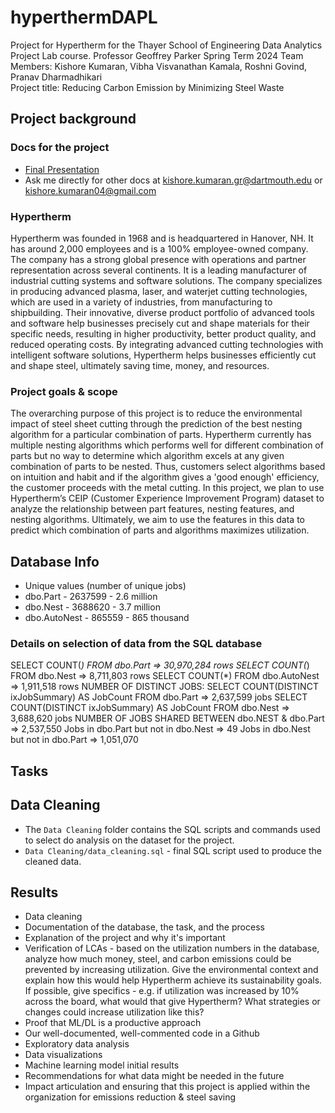 # hyperthermDAPL
Project for Hypertherm for the Thayer School of Engineering Data Analytics Project Lab course. 
Professor Geoffrey Parker 
Spring Term 2024
Team Members: Kishore Kumaran, Vibha Visvanathan Kamala, Roshni Govind, Pranav Dharmadhikari  
Project title: Reducing Carbon Emission by Minimizing Steel Waste

## Project background 

### Docs for the project
* [Final Presentation]([https://docs.google.com/presentation/d/1dStRV1ZOExTIJEzfsv0eXDAbw8WIKH-mX-2jgdKO9Rw/edit?usp=drive_link](https://drive.google.com/file/d/1ZOuMiVnZNY-P22lvO5lX4LpsUD0mofU_/view?usp=drive_link)) 
* Ask me directly for other docs at kishore.kumaran.gr@dartmouth.edu or kishore.kumaran04@gmail.com

### Hypertherm
Hypertherm was founded in 1968 and is headquartered in Hanover, NH. It has around 2,000 employees and is a 100% employee-owned company. The company has a strong global presence with operations and partner representation across several continents. It is a leading manufacturer of industrial cutting systems and software solutions. The company specializes in producing advanced plasma, laser, and waterjet cutting technologies, which are used in a variety of industries, from manufacturing to shipbuilding. Their innovative, diverse product portfolio of advanced tools and software help businesses precisely cut and shape materials for their specific needs, resulting in higher productivity, better product quality, and reduced operating costs. By integrating advanced cutting technologies with intelligent software solutions, Hypertherm helps businesses efficiently cut and shape steel, ultimately saving time, money, and resources.

### Project goals & scope 
The overarching purpose of this project is to reduce the environmental impact of steel sheet cutting through the prediction of the best nesting algorithm for a particular combination of parts. Hypertherm currently has multiple nesting algorithms which performs well for different combination of parts but no way to determine which algorithm excels at any given combination of parts to be nested. Thus, customers select algorithms based on intuition and habit and if the algorithm gives a 'good enough' efficiency, the customer proceeds with the metal cutting. In this project, we plan to use Hypertherm’s CEIP (Customer Experience Improvement Program) dataset to analyze the relationship between part features, nesting features, and nesting algorithms. Ultimately, we aim to use the features in this data to predict which combination of parts and algorithms maximizes utilization. 

## Database Info

* Unique values (number of unique jobs)
* dbo.Part - 2637599 - 2.6 million
* dbo.Nest - 3688620 - 3.7 million
* dbo.AutoNest - 865559 - 865 thousand 

### Details on selection of data from the SQL database

SELECT COUNT(*) FROM dbo.Part => 30,970,284 rows 
SELECT COUNT(*) FROM dbo.Nest => 8,711,803 rows 
SELECT COUNT(*) FROM dbo.AutoNest => 1,911,518 rows 
NUMBER OF DISTINCT JOBS: 
SELECT COUNT(DISTINCT ixJobSummary) AS JobCount FROM dbo.Part => 2,637,599 jobs 
SELECT COUNT(DISTINCT ixJobSummary) AS JobCount FROM dbo.Nest => 3,688,620 jobs 
NUMBER OF JOBS SHARED BETWEEN dbo.NEST & dbo.Part => 2,537,550 
Jobs in dbo.Part but not in dbo.Nest => 49 
Jobs in dbo.Nest but not in dbo.Part => 1,051,070 

## Tasks 

## Data Cleaning 
* The `Data Cleaning` folder contains the SQL scripts and commands used to select do analysis on the dataset for the project. 
* `Data Cleaning/data_cleaning.sql` - final SQL script used to produce the cleaned data. 

## Results
* Data cleaning 
* Documentation of the database, the task, and the process 
* Explanation of the project and why it's important 
* Verification of LCAs - based on the utilization numbers in the database, analyze how much money, steel, and carbon emissions could be prevented by increasing utilization. Give the environmental context and explain how this would help Hypertherm achieve its sustainability goals. If possible, give specifics - e.g. if utilization was increased by 10% across the board, what would that give Hypertherm? What strategies or changes could increase utilization like this? 
* Proof that ML/DL is a productive approach 
* Our well-documented, well-commented code in a Github
* Exploratory data analysis 
* Data visualizations 
* Machine learning model initial results 
* Recommendations for what data might be needed in the future
* Impact articulation and ensuring that this project is applied within the organization for emissions reduction & steel saving 
